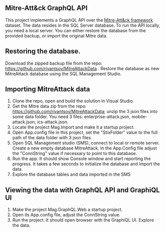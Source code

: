 ## Mitre-Att&ck GraphQL API
This project implements a GraphQL API over the [Mitre-Att&ck framework](https://attack.mitre.org/) dataset. The data resides in the SQL Server database. To run the API locally, you need a local server. You can either restore the database from the provided backup, or import the original Mitre data.

## Restoring the database. 
Download the zipped backup file from the repo: https://github.com/rivantsov/MitreAttackData . Restore the database as new MitreAttack database using the SQL Management Studio.   
 
 ## Importing MitreAttack data 
 1. Clone the repo, open and build the solution in Visual Studio.
 1. Get the Mitre data zip from the repo: https://github.com/rivantsov/MitreAttackData; unzip the 3 json files into some data folder. You need 3 files: enterprise-attack.json, mobile-attack.json, ics-attack.json.
 1. Locate the project Mag.Import and make it a startup project. 
 1. Open App.config file in this project, set the "StixFolder" value to the full path of the data folder with 3 json files.
 1. Open SQL Management studio (SMS), connect to local or remote server. Create a new empty database MitreAttack. In the App.Config file adjust the "ConnString" value if necessary to point to this database. 
 1. Run the app. It should show Console window and start reporting the progress. It takes a few seconds to initialize the database 
   and import the data. 
 1. Explore the database tables and data imported in the SMS
 
 ## Viewing the data with GraphQL API and GraphiQL UI
 1. Make the project Mag.GraphQL.Web a startup project. 
 1. Open its App.config file, adjust the ConnString value. 
 1. Run the project. It should open browser with the GraphiQL UI. Explore the data. 

